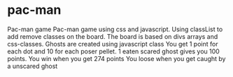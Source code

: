 # pac-man
Pac-man game
Pac-man game using css and javascript. Using classList to add remove classes on the board. The board is based on divs arrays and css-classes. 
Ghosts are created using javascript class
You get 1 point for each dot and 10 for each poser pellet. 1 eaten scared ghost gives you 100 points. 
You win when you get 274 points
You loose when you get caught by a unscared ghost
